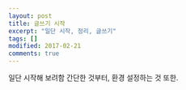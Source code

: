 ```yaml
---
layout: post
title: 글쓰기 시작
excerpt: "일단 시작, 정리, 글쓰기"
tags: []
modified: 2017-02-21
comments: true
---
```


일단 시작해 보려함
간단한 것부터, 환경 설정하는 것 또한.


